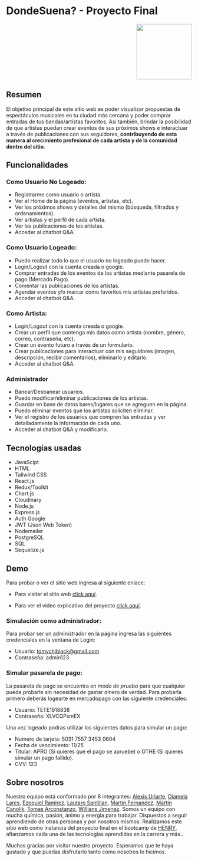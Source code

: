 # DondeSuena? - Proyecto Final

<p align="right">
  <img height="150" src="https://res.cloudinary.com/ds41xxspf/image/upload/v1668097753/Donde-Suena-Assets/Henry_Proyecto_Grupal_Logo_mwreht.png" />
</p>

## Resumen  

El objetivo principal de este sitio web es poder visualizar propuestas de espectáculos musicales en tu ciudad más cercana y poder comprar entradas de tus bandas/artistas favoritos. Así también, brindar la posibilidad de que artistas puedan crear eventos de sus próximos shows e interactuar a través de publicaciones con sus seguidores, **contribuyendo de esta manera al crecimiento profesional de cada artista y de la comunidad dentro del sitio**.

## Funcionalidades

### Como Usuario No Logeado:

-   Registrarme como usuario o artista.
-   Ver el Home de la página (eventos, artistas, etc).
-   Ver los próximos shows y detalles del mismo (búsqueda, filtrados y ordenamientos).
-   Ver artistas y el perfil de cada artista.
-   Ver las publicaciones de los artistas.
-   Acceder al chatbot Q&A.

### Como Usuario Logeado:

-   Puedo realizar todo lo que el usuario no logeado puede hacer.
-   Login/Logout con la cuenta creada o google.
-   Comprar entradas de los eventos de los artistas mediante pasarela de pago (Mercado Pago).
-   Comentar las publicaciones de los artistas.
-   Agendar eventos y/o marcar como favoritos mis artistas preferidos.
-   Acceder al chatbot Q&A.

### Como Artista:

-   Login/Logout con la cuenta creada o google.
-   Crear un perfil que contenga mis datos como artista (nombre, género, correo, contraseña, etc).
-   Crear un evento futuro a través de un formulario.
-   Crear publicaciones para interactuar con mis seguidores (imagen, descripción, recibir comentarios), eliminarlo y editarlo.
-   Acceder al chatbot Q&A.

### Administrador

-   Banear/Desbanear usuarios.
-   Puedo modificar/eliminar publicaciones de los artistas.
-   Guardar en base de datos bares/lugares que se agreguen en la página.
-   Puedo eliminar eventos que los artistas soliciten eliminar.
-   Ver el registro de los usuarios que compren las entradas y ver detalladamente la información de cada uno.
-   Acceder al chatbot Q&A y modificarlo.

## Tecnologías usadas

-   JavaScipt
-   HTML
-   Tailwind CSS
-   React.js
-   Redux/Toolkit
-   Chart.js
-   Cloudinary
-   Node.js
-   Express.js
-   Auth Google
-   JWT (Json Web Token)
-   Nodemailer
-   PostgreSQL
-   SQL
-   Sequelize.js

## Demo

Para probar o ver el sitio web ingresa al siguiente enlace:

-   Para visitar el sitio web [click aquí](https://donde-suena.vercel.app).

-   Para ver el video explicativo del proyecto [click aquí](#).

### Simulación como administrador:

Para probar ser un administrador en la página ingresa las siguientes credenciales en la ventana de Login:

-   Usuario: tomychiblack@gmail.com
-   Contraseña: admin123

### Simular pasarela de pago:

La pasarela de pago se encuentra _en modo de prueba_ para que cualquier pueda probarle sin necesidad de gastar dinero de verdad.
Para probarla primero deberás logearte en mercadopago con las siguiente credenciales:

-   Usuario: TETE1918838
-   Contraseña: XLVCQPsmEX

Una vez logeado podras utilizar los siguientes datos para simular un pago:

-   Numero de tarjeta: 5031 7557 3453 0604
-   Fecha de vencimiento: 11/25
-   Titular: APRO (Si quieres que el pago se apruebe) o OTHE (Si quieres simular un pago fallido).
-   CVV: 123

## Sobre nosotros

Nuestro equipo está conformado por 8 integrantes: [Alexis Uriarte](https://github.com/Auriarte20), [Diamela Lares](https://github.com/diamecjs), [Ezequiel Ramirez](https://github.com/Eze-lp), [Lautaro Santillan](https://github.com/LautiSantillan), [Martin Fernandez](https://github.com/martinsosafer), [Martin Canolik](https://github.com/MartinCanolik), [Tomas Arconstanzo](https://github.com/tomychi), [Willians Jimenez](https://github.com/williansaaid). Somos un equipo con mucha química, pasión, ánimo y energía para trabajar. Dispuestos a seguir aprendiendo de otras personas y por nosotros mismos. Realizamos este sitio web como instancia del proyecto final en el bootcamp de [HENRY](https://www.soyhenry.com), afianzamos cada una de las tecnologías aprendidas en la carrera y más..

Muchas gracias por visitar nuestro proyecto. Esperamos que te haya gustado y que puedas disfrutarlo tanto como nosotros lo hicimos.
